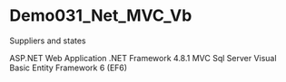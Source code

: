 # Demo031_Net_MVC_Vb

Suppliers and states

ASP.NET Web Application
.NET Framework 4.8.1
MVC
Sql Server
Visual Basic
Entity Framework 6 (EF6)
